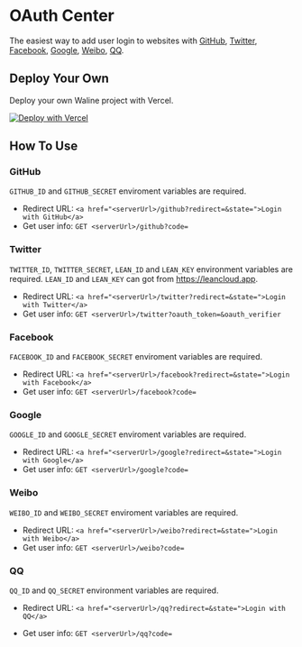 # OAuth Center

The easiest way to add user login to websites with [GitHub][GitHub], [Twitter][Twitter], [Facebook][Facebook], [Google][Google], [Weibo][Weibo], [QQ][QQ].
## Deploy Your Own

Deploy your own Waline project with Vercel.

[![Deploy with Vercel](https://vercel.com/button)](https://vercel.com/import/project?template=https://github.com/walinejs/auth)

## How To Use
### GitHub

`GITHUB_ID` and `GITHUB_SECRET` enviroment variables are required.

- Redirect URL: `<a href="<serverUrl>/github?redirect=&state=">Login with GitHub</a>`
- Get user info: `GET <serverUrl>/github?code=`

### Twitter

`TWITTER_ID`, `TWITTER_SECRET`, `LEAN_ID` and `LEAN_KEY` environment variables are required. `LEAN_ID` and `LEAN_KEY` can got from <https://leancloud.app>.

- Redirect URL: `<a href="<serverUrl>/twitter?redirect=&state=">Login with Twitter</a>`
- Get user info: `GET <serverUrl>/twitter?oauth_token=&oauth_verifier`
### Facebook

`FACEBOOK_ID` and `FACEBOOK_SECRET` enviroment variables are required.

- Redirect URL: `<a href="<serverUrl>/facebook?redirect=&state=">Login with Facebook</a>`
- Get user info: `GET <serverUrl>/facebook?code=`

### Google

`GOOGLE_ID` and `GOOGLE_SECRET` enviroment variables are required.

- Redirect URL: `<a href="<serverUrl>/google?redirect=&state=">Login with Google</a>`
- Get user info: `GET <serverUrl>/google?code=`

### Weibo

`WEIBO_ID` and `WEIBO_SECRET` enviroment variables are required.

- Redirect URL: `<a href="<serverUrl>/weibo?redirect=&state=">Login with Weibo</a>`
- Get user info: `GET <serverUrl>/weibo?code=`

### QQ

`QQ_ID` and `QQ_SECRET` environment variables are required.

- Redirect URL: `<a href="<serverUrl>/qq?redirect=&state=">Login with QQ</a>`
- Get user info: `GET <serverUrl>/qq?code=`


  [GitHub]: https://github.com
  [Twitter]: https://twitter.com
  [Facebook]: https://facebook.com
  [Google]: https://google.com
  [Weibo]: https://weibo.com
  [QQ]: https://qq.com